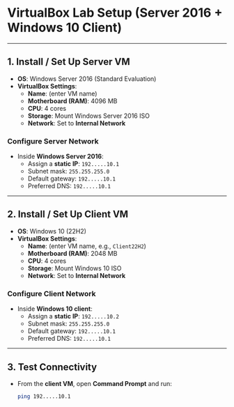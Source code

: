 # VirtualBox Lab Setup (Server 2016 + Windows 10 Client)

---

## 1. Install / Set Up Server VM
- **OS**: Windows Server 2016 (Standard Evaluation)
- **VirtualBox Settings**:
  - **Name**: (enter VM name)
  - **Motherboard (RAM)**: 4096 MB
  - **CPU**: 4 cores
  - **Storage**: Mount Windows Server 2016 ISO
  - **Network**: Set to **Internal Network**

### Configure Server Network
- Inside **Windows Server 2016**:
  - Assign a **static IP**: `192.....10.1`
  - Subnet mask: `255.255.255.0`
  - Default gateway: `192.....10.1`
  - Preferred DNS: `192.....10.1`

---

## 2. Install / Set Up Client VM
- **OS**: Windows 10 (22H2)
- **VirtualBox Settings**:
  - **Name**: (enter VM name, e.g., `Client22H2`)
  - **Motherboard (RAM)**: 2048 MB
  - **CPU**: 4 cores
  - **Storage**: Mount Windows 10 ISO
  - **Network**: Set to **Internal Network**

### Configure Client Network
- Inside **Windows 10 client**:
  - Assign a **static IP**: `192.....10.2`
  - Subnet mask: `255.255.255.0`
  - Default gateway: `192.....10.1`
  - Preferred DNS: `192.....10.1`

---

## 3. Test Connectivity
- From the **client VM**, open **Command Prompt** and run:
  ```bash
  ping 192.....10.1
